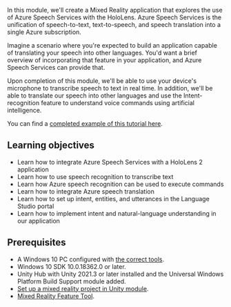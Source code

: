 In this module, we'll create a Mixed Reality application that explores the use of Azure Speech Services with the HoloLens. Azure Speech Services is the unification of speech-to-text, text-to-speech, and speech translation into a single Azure subscription.

Imagine a scenario where you're expected to build an application capable of translating your speech into other languages. You'd want a brief overview of incorporating that feature in your application, and Azure Speech Services can provide that.

Upon completion of this module, we'll be able to use your device's microphone to transcribe speech to text in real time. In addition, we'll be able to translate our speech into other languages and use the Intent-recognition feature to understand voice commands using artificial intelligence.

You can find a [completed example of this tutorial here](https://github.com/microsoft/MixedRealityLearning/tree/development/MRTK3%20Tutorials).

## Learning objectives

* Learn how to integrate Azure Speech Services with a HoloLens 2 application
* Learn how to use speech recognition to transcribe text
* Learn how Azure speech recognition can be used to execute commands
* Learn how to integrate Azure speech translation
* Learn how to set up intent, entities, and utterances in the Language Studio portal
* Learn how to implement intent and natural-language understanding in our application

## Prerequisites

* A Windows 10 PC configured with [the correct tools](/windows/mixed-reality/develop/install-the-tools).
* Windows 10 SDK 10.0.18362.0 or later.
* Unity Hub with Unity 2021.3 or later installed and the Universal Windows Platform Build Support module added.
* [Set up a mixed reality project in Unity module](/training/modules/mixed-reality-toolkit-project-unity).
* [Mixed Reality Feature Tool](https://aka.ms/MRFeatureTool).
